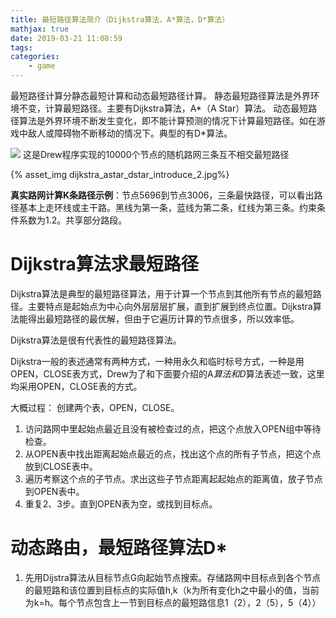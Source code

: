 ```yaml
---
title: 最短路径算法简介（Dijkstra算法，A*算法，D*算法）
mathjax: true
date: 2019-03-21 11:08:59
tags:
categories:
    - game
---
```


最短路径计算分静态最短计算和动态最短路径计算。
静态最短路径算法是外界环境不变，计算最短路径。主要有Dijkstra算法，A*（A Star）算法。
动态最短路径算法是外界环境不断发生变化，即不能计算预测的情况下计算最短路径。如在游戏中敌人或障碍物不断移动的情况下。典型的有D*算法。

![](1.jpg)
这是Drew程序实现的10000个节点的随机路网三条互不相交最短路径

{% asset_img dijkstra_astar_dstar_introduce_2.jpg%}

**真实路网计算K条路径示例**：节点5696到节点3006，三条最快路径，可以看出路径基本上走环线或主干路。黑线为第一条，蓝线为第二条，红线为第三条。约束条件系数为1.2。共享部分路段。

# Dijkstra算法求最短路径

Dijkstra算法是典型的最短路径算法，用于计算一个节点到其他所有节点的最短路径。主要特点是起始点为中心向外层层层扩展，直到扩展到终点位置。Dijkstra算法能得出最短路径的最优解，但由于它遍历计算的节点很多，所以效率低。

Dijkstra算法是很有代表性的最短路径算法。

Dijkstra一般的表述通常有两种方式，一种用永久和临时标号方式，一种是用OPEN，CLOSE表方式，Drew为了和下面要介绍的A*算法和D*算法表述一致，这里均采用OPEN，CLOSE表的方式。

大概过程：
创建两个表，OPEN，CLOSE。
1. 访问路网中里起始点最近且没有被检查过的点，把这个点放入OPEN组中等待检查。
2. 从OPEN表中找出距离起始点最近的点，找出这个点的所有子节点，把这个点放到CLOSE表中。
3. 遍历考察这个点的子节点。求出这些子节点距离起起始点的距离值，放子节点到OPEN表中。
4. 重复2、3步。直到OPEN表为空，或找到目标点。


# 动态路由，最短路径算法D*

1. 先用Dijstra算法从目标节点G向起始节点搜索。存储路网中目标点到各个节点的最短路和该位置到目标点的实际值h,k（k为所有变化h之中最小的值，当前为k=h。每个节点包含上一节到目标点的最短路信息1（2），2（5），5（4））